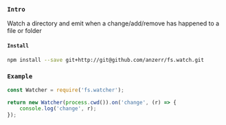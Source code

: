 
### `Intro`
Watch a directory and emit when a change/add/remove has happened to a file or folder

#### `Install`
``` bash
npm install --save git+http://git@github.com/anzerr/fs.watch.git
```

### `Example`
``` javascript
const Watcher = require('fs.watcher');

return new Watcher(process.cwd()).on('change', (r) => {
	console.log('change', r);
});
```
